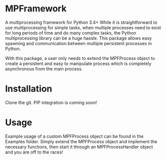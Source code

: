 # MPFramework
A multiprocessing framework for Python 3.4+
While it is straightforward to use multiprocessing for simple tasks, when multiple processes need to exist for long periods of time and do many complex tasks, the Python multiprocessing library can be a huge hassle. This package allows easy spawning and communication between multiple persistent processes in Python.

With this package, a user only needs to extend the MPFProcess object to create a persistent and easy to manipulate process which is completely asynchronous from the main process.

# Installation
Clone the git. PIP integration is coming soon!

# Usage
Example usage of a custom MPFProcess object can be found in the Examples folder. Simply extend the MPFProcess object and implement the necessary functions, then start it through an MPFProcessHandler object and you are off to the races!
